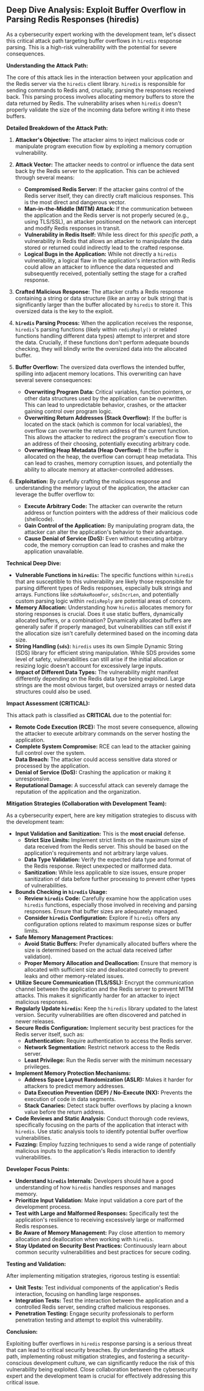 ## Deep Dive Analysis: Exploit Buffer Overflow in Parsing Redis Responses (hiredis)

As a cybersecurity expert working with the development team, let's dissect this critical attack path targeting buffer overflows in `hiredis` response parsing. This is a high-risk vulnerability with the potential for severe consequences.

**Understanding the Attack Path:**

The core of this attack lies in the interaction between your application and the Redis server via the `hiredis` client library. `hiredis` is responsible for sending commands to Redis and, crucially, parsing the responses received back. This parsing process involves allocating memory buffers to store the data returned by Redis. The vulnerability arises when `hiredis` doesn't properly validate the size of the incoming data before writing it into these buffers.

**Detailed Breakdown of the Attack Path:**

1. **Attacker's Objective:** The attacker aims to inject malicious code or manipulate program execution flow by exploiting a memory corruption vulnerability.

2. **Attack Vector:** The attacker needs to control or influence the data sent back by the Redis server to the application. This can be achieved through several means:
    * **Compromised Redis Server:**  If the attacker gains control of the Redis server itself, they can directly craft malicious responses. This is the most direct and dangerous vector.
    * **Man-in-the-Middle (MITM) Attack:**  If the communication between the application and the Redis server is not properly secured (e.g., using TLS/SSL), an attacker positioned on the network can intercept and modify Redis responses in transit.
    * **Vulnerability in Redis Itself:**  While less direct for *this specific path*, a vulnerability in Redis that allows an attacker to manipulate the data stored or returned could indirectly lead to the crafted response.
    * **Logical Bugs in the Application:**  While not directly a `hiredis` vulnerability, a logical flaw in the application's interaction with Redis could allow an attacker to influence the data requested and subsequently received, potentially setting the stage for a crafted response.

3. **Crafted Malicious Response:** The attacker crafts a Redis response containing a string or data structure (like an array or bulk string) that is significantly larger than the buffer allocated by `hiredis` to store it. This oversized data is the key to the exploit.

4. **`hiredis` Parsing Process:** When the application receives the response, `hiredis`'s parsing functions (likely within `redisReply()` or related functions handling different data types) attempt to interpret and store the data. Crucially, if these functions don't perform adequate bounds checking, they will blindly write the oversized data into the allocated buffer.

5. **Buffer Overflow:**  The oversized data overflows the intended buffer, spilling into adjacent memory locations. This overwriting can have several severe consequences:
    * **Overwriting Program Data:** Critical variables, function pointers, or other data structures used by the application can be overwritten. This can lead to unpredictable behavior, crashes, or the attacker gaining control over program logic.
    * **Overwriting Return Addresses (Stack Overflow):** If the buffer is located on the stack (which is common for local variables), the overflow can overwrite the return address of the current function. This allows the attacker to redirect the program's execution flow to an address of their choosing, potentially executing arbitrary code.
    * **Overwriting Heap Metadata (Heap Overflow):** If the buffer is allocated on the heap, the overflow can corrupt heap metadata. This can lead to crashes, memory corruption issues, and potentially the ability to allocate memory at attacker-controlled addresses.

6. **Exploitation:**  By carefully crafting the malicious response and understanding the memory layout of the application, the attacker can leverage the buffer overflow to:
    * **Execute Arbitrary Code:**  The attacker can overwrite the return address or function pointers with the address of their malicious code (shellcode).
    * **Gain Control of the Application:**  By manipulating program data, the attacker can alter the application's behavior to their advantage.
    * **Cause Denial of Service (DoS):**  Even without executing arbitrary code, the memory corruption can lead to crashes and make the application unavailable.

**Technical Deep Dive:**

* **Vulnerable Functions in `hiredis`:**  The specific functions within `hiredis` that are susceptible to this vulnerability are likely those responsible for parsing different types of Redis responses, especially bulk strings and arrays. Functions like `sdsMakeRoomFor`, `sdsIncrLen`, and potentially custom parsing logic within `redisReply` are potential areas of concern.
* **Memory Allocation:** Understanding how `hiredis` allocates memory for storing responses is crucial. Does it use static buffers, dynamically allocated buffers, or a combination? Dynamically allocated buffers are generally safer if properly managed, but vulnerabilities can still exist if the allocation size isn't carefully determined based on the incoming data size.
* **String Handling (`sds`):** `hiredis` uses its own Simple Dynamic String (SDS) library for efficient string manipulation. While SDS provides some level of safety, vulnerabilities can still arise if the initial allocation or resizing logic doesn't account for excessively large inputs.
* **Impact of Different Data Types:**  The vulnerability might manifest differently depending on the Redis data type being exploited. Large strings are the most obvious target, but oversized arrays or nested data structures could also be used.

**Impact Assessment (CRITICAL):**

This attack path is classified as **CRITICAL** due to the potential for:

* **Remote Code Execution (RCE):** The most severe consequence, allowing the attacker to execute arbitrary commands on the server hosting the application.
* **Complete System Compromise:**  RCE can lead to the attacker gaining full control over the system.
* **Data Breach:**  The attacker could access sensitive data stored or processed by the application.
* **Denial of Service (DoS):**  Crashing the application or making it unresponsive.
* **Reputational Damage:**  A successful attack can severely damage the reputation of the application and the organization.

**Mitigation Strategies (Collaboration with Development Team):**

As a cybersecurity expert, here are key mitigation strategies to discuss with the development team:

* **Input Validation and Sanitization:** This is the **most crucial** defense.
    * **Strict Size Limits:** Implement strict limits on the maximum size of data received from the Redis server. This should be based on the application's requirements and not arbitrary large values.
    * **Data Type Validation:**  Verify the expected data type and format of the Redis response. Reject unexpected or malformed data.
    * **Sanitization:**  While less applicable to size issues, ensure proper sanitization of data before further processing to prevent other types of vulnerabilities.
* **Bounds Checking in `hiredis` Usage:**
    * **Review `hiredis` Code:**  Carefully examine how the application uses `hiredis` functions, especially those involved in receiving and parsing responses. Ensure that buffer sizes are adequately managed.
    * **Consider `hiredis` Configuration:** Explore if `hiredis` offers any configuration options related to maximum response sizes or buffer limits.
* **Safe Memory Management Practices:**
    * **Avoid Static Buffers:**  Prefer dynamically allocated buffers where the size is determined based on the actual data received (after validation).
    * **Proper Memory Allocation and Deallocation:** Ensure that memory is allocated with sufficient size and deallocated correctly to prevent leaks and other memory-related issues.
* **Utilize Secure Communication (TLS/SSL):**  Encrypt the communication channel between the application and the Redis server to prevent MITM attacks. This makes it significantly harder for an attacker to inject malicious responses.
* **Regularly Update `hiredis`:**  Keep the `hiredis` library updated to the latest version. Security vulnerabilities are often discovered and patched in newer releases.
* **Secure Redis Configuration:**  Implement security best practices for the Redis server itself, such as:
    * **Authentication:**  Require authentication to access the Redis server.
    * **Network Segmentation:**  Restrict network access to the Redis server.
    * **Least Privilege:**  Run the Redis server with the minimum necessary privileges.
* **Implement Memory Protection Mechanisms:**
    * **Address Space Layout Randomization (ASLR):** Makes it harder for attackers to predict memory addresses.
    * **Data Execution Prevention (DEP) / No-Execute (NX):** Prevents the execution of code in data segments.
    * **Stack Canaries:**  Detect stack buffer overflows by placing a known value before the return address.
* **Code Reviews and Static Analysis:**  Conduct thorough code reviews, specifically focusing on the parts of the application that interact with `hiredis`. Use static analysis tools to identify potential buffer overflow vulnerabilities.
* **Fuzzing:**  Employ fuzzing techniques to send a wide range of potentially malicious inputs to the application's Redis interaction to identify vulnerabilities.

**Developer Focus Points:**

* **Understand `hiredis` Internals:**  Developers should have a good understanding of how `hiredis` handles responses and manages memory.
* **Prioritize Input Validation:**  Make input validation a core part of the development process.
* **Test with Large and Malformed Responses:**  Specifically test the application's resilience to receiving excessively large or malformed Redis responses.
* **Be Aware of Memory Management:**  Pay close attention to memory allocation and deallocation when working with `hiredis`.
* **Stay Updated on Security Best Practices:**  Continuously learn about common security vulnerabilities and best practices for secure coding.

**Testing and Validation:**

After implementing mitigation strategies, rigorous testing is essential:

* **Unit Tests:**  Test individual components of the application's Redis interaction, focusing on handling large responses.
* **Integration Tests:**  Test the interaction between the application and a controlled Redis server, sending crafted malicious responses.
* **Penetration Testing:**  Engage security professionals to perform penetration testing and attempt to exploit this vulnerability.

**Conclusion:**

Exploiting buffer overflows in `hiredis` response parsing is a serious threat that can lead to critical security breaches. By understanding the attack path, implementing robust mitigation strategies, and fostering a security-conscious development culture, we can significantly reduce the risk of this vulnerability being exploited. Close collaboration between the cybersecurity expert and the development team is crucial for effectively addressing this critical issue.
